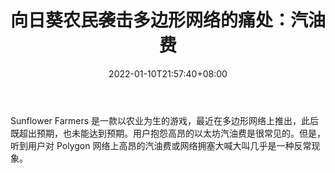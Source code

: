 ﻿---
title: "向日葵农民袭击多边形网络的痛处：汽油费"
date: 2022-01-10T21:57:40+08:00
lastmod: 2022-01-10T16:45:40+08:00
draft: false
authors: ["Queen"]
description: "Sunflower Farmers 是一款以农业为生的游戏，最近在多边形网络上推出，此后既超出预期，也未能达到预期。用户抱怨高昂的以太坊汽油费是很常见的。但是，听到用户对 Polygon 网络上高昂的汽油费或网络拥塞大喊大叫几乎是一种反常现象。"
featuredImage: "sunflower-farmers-hits-the-polygon-network-where-it-hurts-gas-fees.jpg"
tags: ["Virtual World","虚拟世界","Play to Earn"]
categories: ["news"]
news: ["虚拟世界"]
weight: 
lightgallery: true
pinned: false
recommend: false
recommend1: false
---

Sunflower Farmers 是一款以农业为生的游戏，最近在多边形网络上推出，此后既超出预期，也未能达到预期。用户抱怨高昂的以太坊汽油费是很常见的。但是，听到用户对 Polygon 网络上高昂的汽油费或网络拥塞大喊大叫几乎是一种反常现象。

<!--more-->

